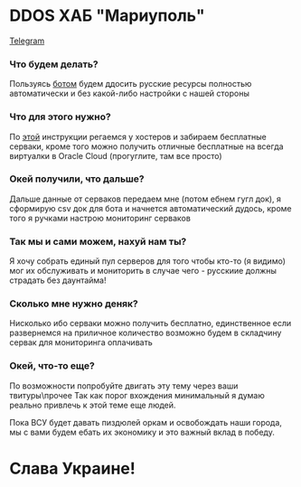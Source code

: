 # DDOS ХАБ "Мариуполь"
[Telegram](https://t.me/+mRCzl3gpeJM4ODRi)
### Что будем делать?
Пользуясь [ботом](https://itarmy.com.ua/bot/) будем ддосить русские ресурсы полностью автоматически и без какой-либо настройки с нашей стороны
### Что для этого нужно?
По [этой](https://itarmy.com.ua/vps/) инструкции регаемся у хостеров и забираем бесплатные серваки, кроме того можно получить отличные бесплатные на всегда виртуалки в Oracle Cloud (прогуглите, там все просто)
### Окей получили, что дальше?
Дальше данные от серваков передаем мне (потом ебнем гугл док), я сформирую csv док для бота и начнется автоматический дудось, кроме того я ручками настрою мониторинг серваков
### Так мы и сами можем, нахуй нам ты?
Я хочу собрать единый пул серверов для того чтобы кто-то (я видимо) мог их обслуживать и мониторить в случае чего - русскиие должны страдать без даунтайма!
### Сколько мне нужно деняк?
Нисколько ибо серваки можно получить бесплатно, единственное если развернемся на приличное количество возможно будем в складчину сервак для мониторинга оплачивать
### Окей, что-то еще?
По возможности попробуйте двигать эту тему через ваши твитуры\прочее
Так как порог вхождения минимальный я думаю реально привлечь к этой теме еще людей.

Пока ВСУ будет давать пиздюлей оркам и освобождать наши города, мы с вами будем ебать их экономику и это важный вклад в победу.

# Слава Украине!
